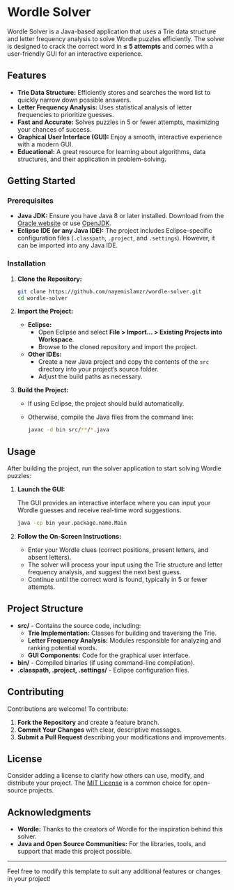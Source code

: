 # Wordle Solver

Wordle Solver is a Java-based application that uses a Trie data structure and letter frequency analysis to solve Wordle puzzles efficiently. The solver is designed to crack the correct word in **≤ 5 attempts** and comes with a user-friendly GUI for an interactive experience.

## Features

- **Trie Data Structure:** Efficiently stores and searches the word list to quickly narrow down possible answers.
- **Letter Frequency Analysis:** Uses statistical analysis of letter frequencies to prioritize guesses.
- **Fast and Accurate:** Solves puzzles in 5 or fewer attempts, maximizing your chances of success.
- **Graphical User Interface (GUI):** Enjoy a smooth, interactive experience with a modern GUI.
- **Educational:** A great resource for learning about algorithms, data structures, and their application in problem-solving.

## Getting Started

### Prerequisites

- **Java JDK:** Ensure you have Java 8 or later installed. Download from the [Oracle website](https://www.oracle.com/java/technologies/javase-downloads.html) or use [OpenJDK](https://openjdk.java.net/).
- **Eclipse IDE (or any Java IDE):** The project includes Eclipse-specific configuration files (`.classpath`, `.project`, and `.settings`). However, it can be imported into any Java IDE.

### Installation

1. **Clone the Repository:**

   ```bash
   git clone https://github.com/nayemislamzr/wordle-solver.git
   cd wordle-solver
   ```

2. **Import the Project:**

   - **Eclipse:**
     - Open Eclipse and select **File > Import... > Existing Projects into Workspace**.
     - Browse to the cloned repository and import the project.
   - **Other IDEs:**
     - Create a new Java project and copy the contents of the `src` directory into your project’s source folder.
     - Adjust the build paths as necessary.

3. **Build the Project:**

   - If using Eclipse, the project should build automatically.
   - Otherwise, compile the Java files from the command line:

     ```bash
     javac -d bin src/**/*.java
     ```

## Usage

After building the project, run the solver application to start solving Wordle puzzles:

1. **Launch the GUI:**

   The GUI provides an interactive interface where you can input your Wordle guesses and receive real-time word suggestions.

   ```bash
   java -cp bin your.package.name.Main
   ```

2. **Follow the On-Screen Instructions:**

   - Enter your Wordle clues (correct positions, present letters, and absent letters).
   - The solver will process your input using the Trie structure and letter frequency analysis, and suggest the next best guess.
   - Continue until the correct word is found, typically in 5 or fewer attempts.

## Project Structure

- **src/** - Contains the source code, including:
  - **Trie Implementation:** Classes for building and traversing the Trie.
  - **Letter Frequency Analysis:** Modules responsible for analyzing and ranking potential words.
  - **GUI Components:** Code for the graphical user interface.
- **bin/** - Compiled binaries (if using command-line compilation).
- **.classpath, .project, .settings/** - Eclipse configuration files.

## Contributing

Contributions are welcome! To contribute:

1. **Fork the Repository** and create a feature branch.
2. **Commit Your Changes** with clear, descriptive messages.
3. **Submit a Pull Request** describing your modifications and improvements.

## License

Consider adding a license to clarify how others can use, modify, and distribute your project. The [MIT License](https://opensource.org/licenses/MIT) is a common choice for open-source projects.

## Acknowledgments

- **Wordle:** Thanks to the creators of Wordle for the inspiration behind this solver.
- **Java and Open Source Communities:** For the libraries, tools, and support that made this project possible.

---

Feel free to modify this template to suit any additional features or changes in your project!
